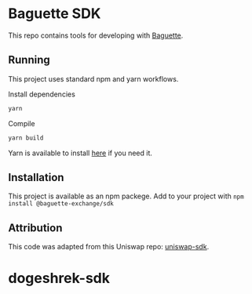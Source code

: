 # Baguette SDK
This repo contains tools for developing with [Baguette](baguette.exchange).

## Running
This project uses standard npm and yarn workflows.

Install dependencies

```sh
yarn
```

Compile
```sh
yarn build
```

Yarn is available to install [here](https://classic.yarnpkg.com/en/docs/install/#debian-stable) if you need it.

## Installation
This project is available as an npm packege. Add to your project with `npm install @baguette-exchange/sdk`

## Attribution
This code was adapted from this Uniswap repo: [uniswap-sdk](https://github.com/Uniswap/sdk).
# dogeshrek-sdk
